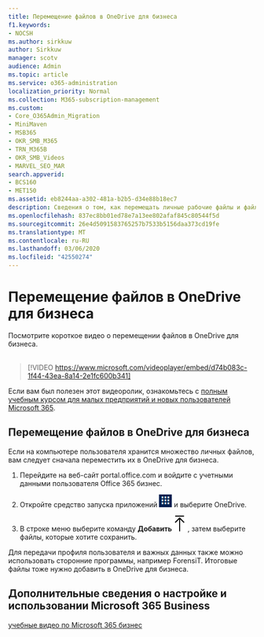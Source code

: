 ```yaml
---
title: Перемещение файлов в OneDrive для бизнеса
f1.keywords:
- NOCSH
ms.author: sirkkuw
author: Sirkkuw
manager: scotv
audience: Admin
ms.topic: article
ms.service: o365-administration
localization_priority: Normal
ms.collection: M365-subscription-management
ms.custom:
- Core_O365Admin_Migration
- MiniMaven
- MSB365
- OKR_SMB_M365
- TRN_M365B
- OKR_SMB_Videos
- MARVEL_SEO_MAR
search.appverid:
- BCS160
- MET150
ms.assetid: eb8244aa-a302-481a-b2b5-d34e88b18ec7
description: Сведения о том, как перемещать личные рабочие файлы и файлы конфиденциальной компании в OneDrive для бизнеса можно несколькими простыми действиями.
ms.openlocfilehash: 837ec8bb01ed78e7a13ee802afaf845c80544f5d
ms.sourcegitcommit: 26e4d5091583765257b7533b5156daa373cd19fe
ms.translationtype: MT
ms.contentlocale: ru-RU
ms.lasthandoff: 03/06/2020
ms.locfileid: "42550274"
---
```

# <a name="move-files-to-onedrive-for-business"></a>Перемещение файлов в OneDrive для бизнеса

Посмотрите короткое видео о перемещении файлов в OneDrive для бизнеса.<br><br>

> [!VIDEO https://www.microsoft.com/videoplayer/embed/d74b083c-1f44-43ea-8a14-2e1fc600b341] 

Если вам был полезен этот видеоролик, ознакомьтесь с [полным учебным курсом для малых предприятий и новых пользователей Microsoft 365](https://support.office.com/article/6ab4bbcd-79cf-4000-a0bd-d42ce4d12816).


## <a name="move-files-to-onedrive-for-business"></a>Перемещение файлов в OneDrive для бизнеса

Если на компьютере пользователя хранится множество личных файлов, вам следует сначала переместить их в OneDrive для бизнеса.
  
1. Перейдите на веб-сайт portal.office.com и войдите с учетными данными пользователя Office 365 бизнес.
    
2. Откройте средство запуска приложений ![The app launcher icon in Office 365](../media/7502f4ec-3c9a-435d-a7b4-b9cda85189a7.png) и выберите OneDrive. 
    
3. В строке меню выберите команду **Добавить**![Upload](../media/d9b963b8-10af-42e2-953d-360301b83d3c.png), затем выберите файлы, которые хотите сохранить. 
    
Для передачи профиля пользователя и важных данных также можно использовать сторонние программы, например ForensiT. Итоговые файлы тоже нужно добавить в OneDrive для бизнеса.
  
## <a name="for-more-on-setting-up-and-using-microsoft-365-business"></a>Дополнительные сведения о настройке и использовании Microsoft 365 Business

[учебные видео по Microsoft 365 бизнес](https://support.office.com/article/6ab4bbcd-79cf-4000-a0bd-d42ce4d12816)
